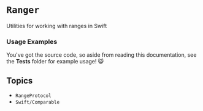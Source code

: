 # ``Ranger``

Utilities for working with ranges in Swift

### Usage Examples

You've got the source code, so aside from reading this documentation, see the **Tests** folder for example usage! 😺

## Topics

- ``RangeProtocol``
- ``Swift/Comparable``
